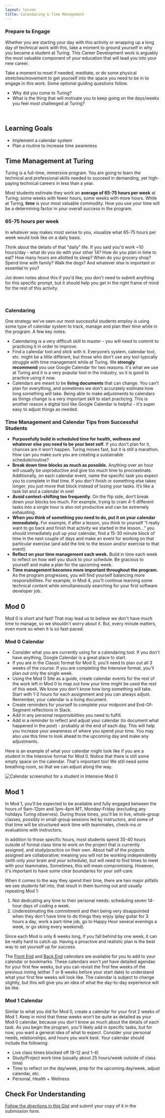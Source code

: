 ```yaml
---
layout: lesson
title: Calendaring & Time Management
---
```


<div class="s-card s-border-yellow-500">
  <h3>Prepare to Engage</h3>
  <p>Whether you are starting your day with this activity or wrapping up a long day of technical work with this, take a moment to ground yourself in why you became a student at Turing. This Career Development work is arguably the most valuable component of your education that will lead you into your new career.</p>
  <p>Take a moment to reset if needed, meditate, or do some physical stretches/movement to get yourself into the space you need to be in to engage in this work. Some optional guiding questions follow.</p>
  <ul>
    <li>Why did you come to Turing?</li>
    <li>What is the thing that will motivate you to keep going on the days/weeks you feel <em>most</em> challenged at Turing?</li>
  </ul>
</div>
<br>

## Learning Goals

- Implement a calendar system
- Plan a routine to increase time awareness

## Time Management at Turing

Turing is a full-time, immersive program. You are going to learn the technical and professional skills needed to succeed in demanding, yet high-paying technical careers in less than a year.

Most students estimate they work an **average of 65-75 hours per week** at Turing; some weeks with fewer hours, some weeks with more hours. While at Turing, **time** is your most valuable commodity. How you use your time will be a determining factor in your overall success in the program.

<div class="s-card">
  <h3>65-75 hours per week</h3>
  <p>In whatever way makes most sense to you, visualize what 65-75 hours per week would look like on a daily basis.</p>
  <p>Think about the details of that "daily" life. If you said you'd work ~10 hours/day - what do you do with your other 14? How do you plan in time to eat? How many hours are allotted to sleep? When do you grocery shop? Spend time with family? Walk the dogs? And whatever else is important or essential to you?</p>
  <p>Jot down notes about this if you'd like; you don't need to submit anything for this specific prompt, but it should help you get in the right frame of mind for the rest of this activity.</p>
</div>
<br>

### Calendaring

One strategy we’ve seen our most successful students employ is using some type of calendar system to track, manage and plan their time while in the program. A few key notes:

- Calendaring is a very difficult skill to master - you will need to commit to practicing it in order to improve.
- Find a calendar tool and stick with it. Everyone’s system, calendar tool, etc. might be a little different, but those who don't use any tool typically struggle with time management while at Turing. We **strongly recommend** you use Google Calendar for two reasons: it's what we use at Turing and it is a very popular tool in the industry, so it is good to practice using it now.
- Calendars are meant to be **living documents** that can change. You can’t plan for everything, and sometimes we don’t accurately estimate how long something will take. Being able to make adjustments to calendars as things change is a very important skill to start practicing. This is another reason a digital tool like Google Calendar is helpful - it's super easy to adjust things as needed.

### Time Management and Calendar Tips from Successful Students

- **Purposefully build in scheduled time for health, wellness and whatever else you need to be your best self.** If you don’t plan for it, chances are it won’t happen. Turing moves fast, but it is still a marathon. How can you make sure you are creating a sustainable schedule/routine?
- **Break down time blocks as much as possible.** Anything over an hour will usually be unproductive and give too much time to procrastinate. Additionally, on each calendar event, name the specific task you expect you to complete in that time. If you don't finish or something else takes longer, you just move that block instead of losing your tasks. It’s like a task list and a calendar in one!
- **Avoid context-shifting too frequently.** On the flip side, don’t break down your blocks too much. For example, trying to cram 4-5 different tasks into a single hour is also not productive and can be extremely exhausting.
- **When you think of something you need to do, put it on your calendar immediately.** For example, if after a lesson, you think to yourself “I really want to go back and finish that activity we started in the lesson…” you should immediately pull up your calendar, find a 15-30 minute block of time in the next couple of days and make an event for working on that particular exercise (and add the link to the lesson and/or exercise to that event).
- **Reflect on your time management each week.** Build in time each week to reflect on how well you stuck to your schedule. Be gracious to yourself and make a plan for the upcoming week.
- **Time management becomes more important throughout the program.** As the program progresses, you will find yourself balancing more responsibilities. For example, in Mod 4, you'll continue learning some technical content while simultaneously searching for your first software developer job.

## Mod 0

Mod 0 is short and fast! That may lead us to believe we don't have much time to manage, so we shouldn't worry about it. But, every minute matters, even more so when it is so fast-paced.

<div class="s-card">
  <h3>Mod 0 Calendar</h3>
  <ul>
    <li>Consider what you are currently using for a calendaring tool. If you don't have anything, Google Calendar is a great place to start.</li>
    <li>If you are in the Classic format for Mod 0, you'll need to plan out all 3 weeks of the course. If you are completing the Intensive format, you'll plan out only the single week.</li>
    <li>Using the Mod 0 Site as a guide, create calendar events for the rest of the work left in Mod 0 to map out how your time might be used the rest of this week. We know you don't know how long something will take. Start with 1-2 hours for each assignment and you can always adjust. Remember, your calendar is a living document.</li>
    <li>Create reminders for yourself to complete your midpoint and End-Of-Segment reflections in Slack.</li>
    <li>Add in any personal responsibilities you need to fulfill.</li>
    <li>Add in a reminder to reflect and adjust your calendar (to document what happened in the <em>past</em>) - probably at the end of each day. This will help you increase your awareness of where you spend your time. You may also use this time to look ahead to the upcoming day and make any adjustments.</li>
  </ul>
</div>

Here is an example of what your calendar might look like if you are a student in the Intensive format for Mod 0. Notice that there is still some empty space on the calendar. That's important too! We still need some breathing room, so that we can adjust along the way.

![Calendar screenshot for a student in Intensive Mod 0](assets/calendar-example.png)

## Mod 1

In Mod 1, you'll be expected to be available and fully engaged between the hours of 9am-12pm and 1pm-4pm MT, Monday-Friday (excluding any holidays Turing observes). During those times, you'll be in live, whole-group classes, possibly in small-group sessions led by instructors, and some of that time will be structured work time with teammates, check-ins or evaluations with instructors.

In addition to those specific hours, most students spend 35-40 hours outside of formal class time to work on the project that is currently assigned, and study/practice on their own. About half of the projects assigned are collaborative; meaning you will not be working independently (with only _your_ brain and _your_ schedule), but will need to find times to meet with your teammates. Sometimes, this will mean compromising. However, it's important to have some clear boundaries for your self-care.

When it comes to the way they spend their time, there are two major pitfalls we see students fall into, that result in them burning out and usually repeating Mod 1:
1. Not dedicating any time to their personal needs: scheduling seven 14-hour days of coding a week.
1. Underestimating the commitment and then being very disappointed when they don't have time to do things they enjoy (play guitar for 3 hours a day, work a part-time job, go to Happy Hour several evenings a week, or go skiing every weekend).

Since each Mod is only 6 weeks long, if you fall behind by one week, it can be really hard to catch up. Having a proactive and realistic plan is the best way to set yourself up for success.

The <a href="https://frontend.turing.edu/today/" target="_blank">Front End</a> and <a href="https://backend.turing.edu/additional_resources/calendars" target="_blank">Back End</a> calendars are available for you to add to your calendar or bookmarks. These calendars won't _yet_ have detailed agendas for your first few weeks, but you can revisit the first few weeks of the previous inning (either 7 or 8 weeks before your start date) to understand what your first few weeks will look like. The calendar is subject to change slightly, but this will give you an idea of what the day-to-day experience will be like.

<div class="s-card">
  <h3>Mod 1 Calendar</h3>
  <p>Similar to what you did for Mod 0, create a calendar for your first 2 weeks of Mod 1. Keep in mind that these weeks won't be quite as detailed as your Mod 0 calendar, because you don't know as much about the details of each task. As you begin the program, you'll likely add in specific tasks, but for now, you want a general idea of what to expect. Consider your personal needs, relationships, and hours you work best. Your calendar should include the following:</p>
  <ul>
    <li>Live class times blocked off (9-12 and 1-4)</li>
    <li>Study/Project work time (usually about 25 hours/week outside of class time)</li>
    <li>Time to reflect on the day/week, prep for the upcoming day/week, adjust calendar, etc.</li>
    <li>Personal, Health + Wellness</li>
  </ul>
</div>

## Check For Understanding

<a href="https://gist.github.com/kaitvan/cf3a388b71a05300db9029678a0d6335" target="blank">Follow the directions in this Gist</a> and submit your copy of it in the submission form.

<br><br><br><br><br>